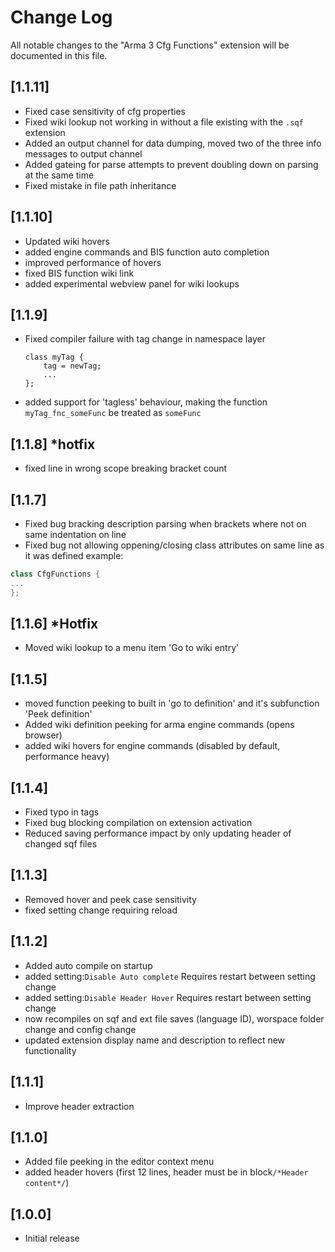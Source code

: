 # Change Log

All notable changes to the "Arma 3 Cfg Functions" extension will be documented in this file.

## [1.1.11]
* Fixed case sensitivity of cfg properties
* Fixed wiki lookup not working in without a file existing with the `.sqf` extension
* Added an output channel for data dumping, moved two of the three info messages to output channel
* Added gateing for parse attempts to prevent doubling down on parsing at the same time
* Fixed mistake in file path inheritance

## [1.1.10]

* Updated wiki hovers
* added engine commands and BIS function auto completion
* improved performance of hovers
* fixed BIS function wiki link
* added experimental webview panel for wiki lookups

## [1.1.9]

* Fixed compiler failure with tag change in namespace layer

  ```sqf
  class myTag {
      tag = newTag;
      ...
  };
  ```
* added support for 'tagless' behaviour, making the function `myTag_fnc_someFunc` be treated as `someFunc`

## [1.1.8] *hotfix

* fixed line in wrong scope breaking bracket count

## [1.1.7]

* Fixed bug bracking description parsing when brackets where not on same indentation on line
* Fixed bug not allowing oppening/closing class attributes on same line as it was defined example:

```c++
class CfgFunctions {
...
};
```

## [1.1.6] *Hotfix

* Moved wiki lookup to a menu item 'Go to wiki entry'

## [1.1.5]

* moved function peeking to built in 'go to definition' and it's subfunction 'Peek definition'
* Added wiki definition peeking for arma engine commands (opens browser)
* added wiki hovers for engine commands (disabled by default, performance heavy)

## [1.1.4]

* Fixed typo in tags
* Fixed bug blocking compilation on extension activation
* Reduced saving performance impact by only updating header of changed sqf files

## [1.1.3]

* Removed hover and peek case sensitivity
* fixed setting change requiring reload

## [1.1.2]

* Added auto compile on startup
* added setting:`Disable Auto complete` Requires restart between setting change
* added setting:`Disable Header Hover` Requires restart between setting change
* now recompiles on sqf and ext file saves (language ID), worspace folder change and config change
* updated extension display name and description to reflect new functionality

## [1.1.1]

* Improve header extraction

## [1.1.0]

* Added file peeking in the editor context menu
* added header hovers (first 12 lines, header must be in block``/*Header content*/``)

## [1.0.0]

- Initial release
